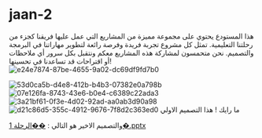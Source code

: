 # jaan-2
هذا المستودع يحتوي على مجموعة مميزة من المشاريع التي عمل عليها فريقنا كجزء من رحلتنا التعليمية. تمثل كل مشروع تجربة فريدة وفرصة رائعة لتطوير مهاراتنا في البرمجة والتصميم. نحن متحمسون لمشاركة هذه المشاريع معكم ونتقبل بكل سرور أي ملاحظات أو اقتراحات قد تساعدنا في تحسينها!
![e24e7874-87be-4655-9a02-dc69df9fd7b0](https://github.com/user-attachments/assets/dcdd568a-4008-4fbe-a4f7-97464c6b9f72)

![53d0ca5b-d4e8-412b-b4b3-07382e0a798b](https://github.com/user-attachments/assets/4c93bd8f-0bf1-4d5e-a173-17a04a977469)
![07e126fa-8743-43e6-b0e4-c6389c22ada3](https://github.com/user-attachments/assets/d98bb708-50f6-494e-bf5d-ca393104c1b0)
![3a21bf61-0f3e-4d02-92ad-aa0ab3d90a98](https://github.com/user-attachments/assets/9f6f6440-56a1-4cf8-9d2d-776d26fb874c)
![d21c86d5-355c-4912-9676-7f8d2c363ed0](https://github.com/user-attachments/assets/85379c53-f79c-4424-b69b-d5df0d8ac3ae)
ما رايك ! هذا التصميم الاولي 

والتصميم الاخير هو التالي :
[��الرحلة 1�.pptx](https://github.com/user-attachments/files/17103789/1.pptx)
